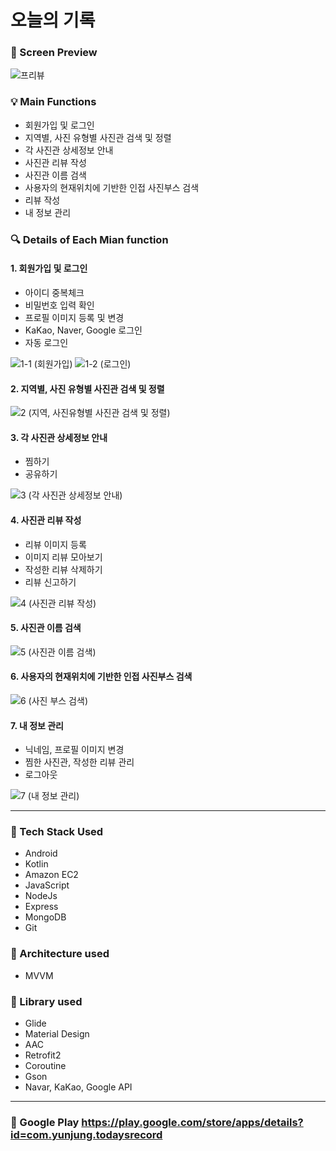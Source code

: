 # 오늘의 기록

### 👀 Screen Preview
![프리뷰](https://user-images.githubusercontent.com/83576096/160437366-3b057c06-8616-4f43-b33b-8e6d31620f31.PNG)

### 💡 Main Functions
* 회원가입 및 로그인
* 지역별, 사진 유형별 사진관 검색 및 정렬
* 각 사진관 상세정보 안내
* 사진관 리뷰 작성
* 사진관 이름 검색
* 사용자의 현재위치에 기반한 인접 사진부스 검색
* 리뷰 작성
* 내 정보 관리

### 🔍 Details of Each Mian function

#### 1. 회원가입 및 로그인
* 아이디 중복체크
* 비밀번호 입력 확인
* 프로필 이미지 등록 및 변경
* KaKao, Naver, Google 로그인
* 자동 로그인

![1-1 (회원가입)](https://user-images.githubusercontent.com/83576096/160556188-e33ffe4e-d602-4859-87bd-b2f6025e7c4f.gif)
![1-2 (로그인)](https://user-images.githubusercontent.com/83576096/160556628-6daaefc6-e9f4-4a2d-92f1-8371ff428654.gif)

#### 2. 지역별, 사진 유형별 사진관 검색 및 정렬

![2 (지역, 사진유형별 사진관 검색 및 정렬)](https://user-images.githubusercontent.com/83576096/160557087-7aa6754d-40d7-4ead-9c63-acaf7e6842ea.gif)

#### 3. 각 사진관 상세정보 안내
* 찜하기
* 공유하기

![3 (각 사진관 상세정보 안내)](https://user-images.githubusercontent.com/83576096/160557225-c0642b55-bd1a-4e65-af4d-5c16788d89e1.gif)

#### 4. 사진관 리뷰 작성
* 리뷰 이미지 등록
* 이미지 리뷰 모아보기
* 작성한 리뷰 삭제하기
* 리뷰 신고하기

![4 (사진관 리뷰 작성)](https://user-images.githubusercontent.com/83576096/160557686-0652af75-cdfc-4c2e-ac45-d34994904842.gif)

#### 5. 사진관 이름 검색

![5 (사진관 이름 검색)](https://user-images.githubusercontent.com/83576096/160558382-124f86fb-73c6-450a-991c-228f518ff689.gif)

#### 6. 사용자의 현재위치에 기반한 인접 사진부스 검색

![6 (사진 부스 검색)](https://user-images.githubusercontent.com/83576096/160558872-93db4294-71cb-440c-b19f-4d24a7bb2560.gif)

#### 7. 내 정보 관리
* 닉네임, 프로필 이미지 변경
* 찜한 사진관, 작성한 리뷰 관리
* 로그아웃

![7 (내 정보 관리)](https://user-images.githubusercontent.com/83576096/160559224-4d742938-d6b5-4e80-bb8a-6a4a8eee5a24.gif)

---
### 📌 Tech Stack Used
* Android
* Kotlin
* Amazon EC2
* JavaScript
* NodeJs
* Express
* MongoDB
* Git

### 📌 Architecture used
* MVVM 

### 📌 Library used
* Glide
* Material Design
* AAC
* Retrofit2
* Coroutine
* Gson
* Navar, KaKao, Google API

---
### 🔗 Google Play https://play.google.com/store/apps/details?id=com.yunjung.todaysrecord
